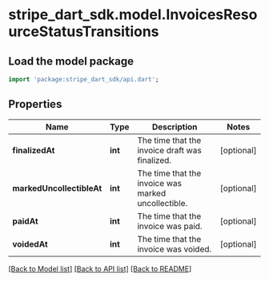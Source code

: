 # stripe_dart_sdk.model.InvoicesResourceStatusTransitions

## Load the model package
```dart
import 'package:stripe_dart_sdk/api.dart';
```

## Properties
Name | Type | Description | Notes
------------ | ------------- | ------------- | -------------
**finalizedAt** | **int** | The time that the invoice draft was finalized. | [optional] 
**markedUncollectibleAt** | **int** | The time that the invoice was marked uncollectible. | [optional] 
**paidAt** | **int** | The time that the invoice was paid. | [optional] 
**voidedAt** | **int** | The time that the invoice was voided. | [optional] 

[[Back to Model list]](../README.md#documentation-for-models) [[Back to API list]](../README.md#documentation-for-api-endpoints) [[Back to README]](../README.md)


